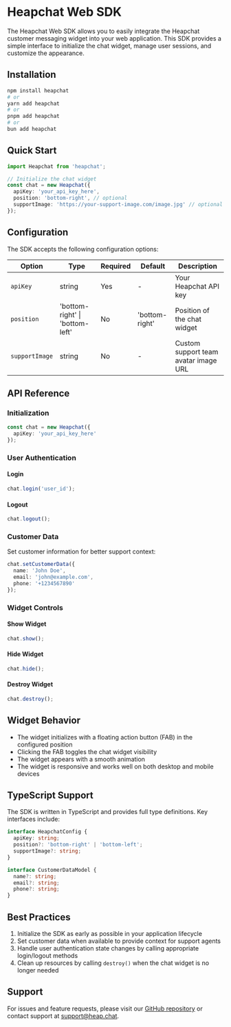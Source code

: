 # Heapchat Web SDK

The Heapchat Web SDK allows you to easily integrate the Heapchat customer messaging widget into your web application. This SDK provides a simple interface to initialize the chat widget, manage user sessions, and customize the appearance.

## Installation

```bash
npm install heapchat
# or
yarn add heapchat
# or
pnpm add heapchat
# or
bun add heapchat
```

## Quick Start

```typescript
import Heapchat from 'heapchat';

// Initialize the chat widget
const chat = new Heapchat({
  apiKey: 'your_api_key_here',
  position: 'bottom-right', // optional
  supportImage: 'https://your-support-image.com/image.jpg' // optional
});
```

## Configuration

The SDK accepts the following configuration options:

| Option | Type | Required | Default | Description |
|--------|------|----------|---------|-------------|
| `apiKey` | string | Yes | - | Your Heapchat API key |
| `position` | 'bottom-right' \| 'bottom-left' | No | 'bottom-right' | Position of the chat widget |
| `supportImage` | string | No | - | Custom support team avatar image URL |

## API Reference

### Initialization

```typescript
const chat = new Heapchat({
  apiKey: 'your_api_key_here'
});
```

### User Authentication

#### Login
```typescript
chat.login('user_id');
```

#### Logout
```typescript
chat.logout();
```

### Customer Data

Set customer information for better support context:

```typescript
chat.setCustomerData({
  name: 'John Doe',
  email: 'john@example.com',
  phone: '+1234567890'
});
```

### Widget Controls

#### Show Widget
```typescript
chat.show();
```

#### Hide Widget
```typescript
chat.hide();
```

#### Destroy Widget
```typescript
chat.destroy();
```

## Widget Behavior

- The widget initializes with a floating action button (FAB) in the configured position
- Clicking the FAB toggles the chat widget visibility
- The widget appears with a smooth animation
- The widget is responsive and works well on both desktop and mobile devices

## TypeScript Support

The SDK is written in TypeScript and provides full type definitions. Key interfaces include:

```typescript
interface HeapchatConfig {
  apiKey: string;
  position?: 'bottom-right' | 'bottom-left';
  supportImage?: string;
}

interface CustomerDataModel {
  name?: string;
  email?: string;
  phone?: string;
}
```

## Best Practices

1. Initialize the SDK as early as possible in your application lifecycle
2. Set customer data when available to provide context for support agents
3. Handle user authentication state changes by calling appropriate login/logout methods
4. Clean up resources by calling `destroy()` when the chat widget is no longer needed

## Support

For issues and feature requests, please visit our [GitHub repository](https://github.com/InspireDevStdio/heapchat_web-sdk) or contact support at support@heap.chat.

